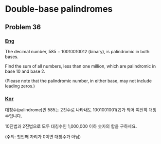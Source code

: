 # Double-base palindromes
## Problem 36

### [Eng](https://projecteuler.net/problem=36)

The decimal number, 585 = 10010010012 (binary), is palindromic in both bases.

Find the sum of all numbers, less than one million, which are palindromic in base 10 and base 2.

(Please note that the palindromic number, in either base, may not include leading zeros.)

### [Kor](http://euler.synap.co.kr/prob_detail.php?id=36)

대칭수(palindrome)인 585는 2진수로 나타내도 1001001001(2)가 되어 여전히 대칭수입니다.

10진법과 2진법으로 모두 대칭수인 1,000,000 이하 숫자의 합을 구하세요.

(주의: 첫번째 자리가 0이면 대칭수가 아님)
